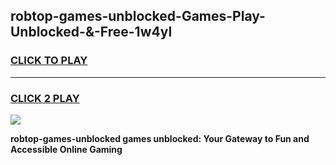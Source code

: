 
## robtop-games-unblocked-Games-Play-Unblocked-&-Free-1w4yl
<h3>
<a href="https://premium76.site?title=robtop-games-unblocked&ref=24A">CLICK TO PLAY</a></h3>
<hr>

<h3>
<a href="https://premium76.site?title=robtop-games-unblocked&ref=24A">CLICK 2 PLAY</a>
  
</h3>

<a href="https://premium76.site?title=robtop-games-unblocked&ref=24A"><img src="https://clearcache.store/games.png"></a>


**robtop-games-unblocked games unblocked: Your Gateway to Fun and Accessible Online Gaming**
